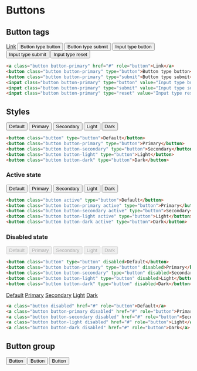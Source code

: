 <!--
@@@title:Buttons@@@
@@@section:CSS@@@
-->

# Buttons


## Button tags

<div class="doc-example">
  <a class="button button-primary" href="#" role="button">Link</a>
  <button class="button button-primary" type="button">Button type button</button>
  <button class="button button-primary" type="submit">Button type submit</button>
  <input class="button button-primary" type="button" value="Input type button">
  <input class="button button-primary" type="submit" value="Input type submit">
  <input class="button button-primary" type="reset" value="Input type reset">
</div>

```html
<a class="button button-primary" href="#" role="button">Link</a>
<button class="button button-primary" type="button">Button type button</button>
<button class="button button-primary" type="submit">Button type submit</button>
<input class="button button-primary" type="button" value="Input type button">
<input class="button button-primary" type="submit" value="Input type submit">
<input class="button button-primary" type="reset" value="Input type reset">
```


## Styles

<div class="doc-example">
  <button class="button" type="button">Default</button>
  <button class="button button-primary" type="button">Primary</button>
  <button class="button button-secondary" type="button">Secondary</button>
  <button class="button button-light" type="button">Light</button>
  <button class="button button-dark" type="button">Dark</button>
</div>

```html
<button class="button" type="button">Default</button>
<button class="button button-primary" type="button">Primary</button>
<button class="button button-secondary" type="button">Secondary</button>
<button class="button button-light" type="button">Light</button>
<button class="button button-dark" type="button">Dark</button>
```

### Active state

<div class="doc-example">
  <button class="button active" type="button">Default</button>
  <button class="button button-primary active" type="button">Primary</button>
  <button class="button button-secondary active" type="button">Secondary</button>
  <button class="button button-light active" type="button">Light</button>
  <button class="button button-dark active" type="button">Dark</button>
</div>

```html
<button class="button active" type="button">Default</button>
<button class="button button-primary active" type="button">Primary</button>
<button class="button button-secondary active" type="button">Secondary</button>
<button class="button button-light active" type="button">Light</button>
<button class="button button-dark active" type="button">Dark</button>
```

### Disabled state

<div class="doc-example">
  <button class="button" type="button" disabled>Default</button>
  <button class="button button-primary" type="button" disabled>Primary</button>
  <button class="button button-secondary" type="button" disabled>Secondary</button>
  <button class="button button-light" type="button" disabled>Light</button>
  <button class="button button-dark" type="button" disabled>Dark</button>
</div>

```html
<button class="button" type="button" disabled>Default</button>
<button class="button button-primary" type="button" disabled>Primary</button>
<button class="button button-secondary" type="button" disabled>Secondary</button>
<button class="button button-light" type="button" disabled>Light</button>
<button class="button button-dark" type="button" disabled>Dark</button>
```

<div class="doc-example">
  <a class="button disabled" href="#" role="button">Default</a>
  <a class="button button-primary disabled" href="#" role="button">Primary</a>
  <a class="button button-secondary disabled" href="#" role="button">Secondary</a>
  <a class="button button-light disabled" href="#" role="button">Light</a>
  <a class="button button-dark disabled" href="#" role="button">Dark</a>
</div>

```html
<a class="button disabled" href="#" role="button">Default</a>
<a class="button button-primary disabled" href="#" role="button">Primary</a>
<a class="button button-secondary disabled" href="#" role="button">Secondary</a>
<a class="button button-light disabled" href="#" role="button">Light</a>
<a class="button button-dark disabled" href="#" role="button">Dark</a>
```


## Button group

<div class="doc-example">
  <div class="button-group">
    <button class="button button-secondary" type="button">Button</button>
    <button class="button button-secondary" type="button">Button</button>
    <button class="button button-secondary" type="button">Button</button>
  </div>
</div>
